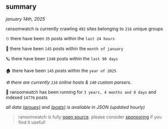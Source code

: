 
## summary
_january 14th, 2025_

ransomwatch is currently crawling `492` sites belonging to `216` unique groups

⏲ there have been `35` posts within the `last 24 hours`

🦈 there have been `145` posts within the `month of january`

🪐 there have been `1348` posts within the `last 90 days`

🏚 there have been `145` posts within the `year of 2025`

_⚙️ there are currently `116` online hosts & `140` custom parsers._

🦕 ransomwatch has been running for `3 years, 4 months and 8 days` and indexed `14776` posts

_all data  [(groups)](http://ransomwhat.telemetry.ltd/groups) and [(posts)](http://ransomwhat.telemetry.ltd/posts) is available in JSON (updated hourly)_

> ransomwatch is fully [open source](https://github.com/joshhighet/ransomwatch#ransomwatch--). please consider [sponsoring](https://github.com/sponsors/joshhighet) if you find it useful!
